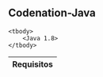 <h2>Codenation-Java</h2>

<table>
    <thead>
        <th>Requisitos</th>
    </thead>

    <tbody>
        <Java 1.8>
    </tbody>
</table>
